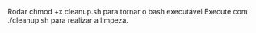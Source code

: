 Rodar chmod +x cleanup.sh para tornar o bash executável
Execute com ./cleanup.sh para realizar a limpeza.